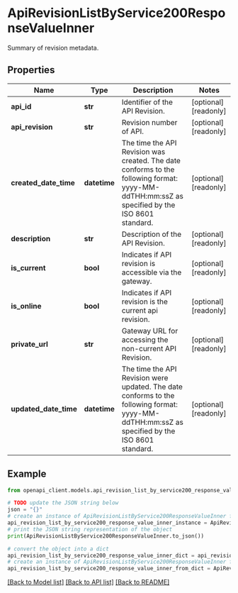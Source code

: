 # ApiRevisionListByService200ResponseValueInner

Summary of revision metadata.

## Properties

Name | Type | Description | Notes
------------ | ------------- | ------------- | -------------
**api_id** | **str** | Identifier of the API Revision. | [optional] [readonly] 
**api_revision** | **str** | Revision number of API. | [optional] [readonly] 
**created_date_time** | **datetime** | The time the API Revision was created. The date conforms to the following format: yyyy-MM-ddTHH:mm:ssZ as specified by the ISO 8601 standard. | [optional] [readonly] 
**description** | **str** | Description of the API Revision. | [optional] [readonly] 
**is_current** | **bool** | Indicates if API revision is accessible via the gateway. | [optional] [readonly] 
**is_online** | **bool** | Indicates if API revision is the current api revision. | [optional] [readonly] 
**private_url** | **str** | Gateway URL for accessing the non-current API Revision. | [optional] [readonly] 
**updated_date_time** | **datetime** | The time the API Revision were updated. The date conforms to the following format: yyyy-MM-ddTHH:mm:ssZ as specified by the ISO 8601 standard. | [optional] [readonly] 

## Example

```python
from openapi_client.models.api_revision_list_by_service200_response_value_inner import ApiRevisionListByService200ResponseValueInner

# TODO update the JSON string below
json = "{}"
# create an instance of ApiRevisionListByService200ResponseValueInner from a JSON string
api_revision_list_by_service200_response_value_inner_instance = ApiRevisionListByService200ResponseValueInner.from_json(json)
# print the JSON string representation of the object
print(ApiRevisionListByService200ResponseValueInner.to_json())

# convert the object into a dict
api_revision_list_by_service200_response_value_inner_dict = api_revision_list_by_service200_response_value_inner_instance.to_dict()
# create an instance of ApiRevisionListByService200ResponseValueInner from a dict
api_revision_list_by_service200_response_value_inner_from_dict = ApiRevisionListByService200ResponseValueInner.from_dict(api_revision_list_by_service200_response_value_inner_dict)
```
[[Back to Model list]](../README.md#documentation-for-models) [[Back to API list]](../README.md#documentation-for-api-endpoints) [[Back to README]](../README.md)



